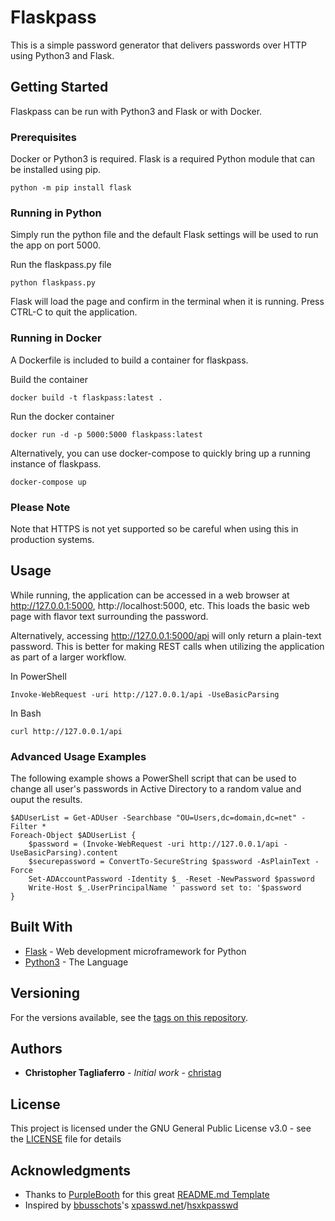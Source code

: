 # Flaskpass

This is a simple password generator that delivers passwords over HTTP using Python3 and Flask. 

## Getting Started

Flaskpass can be run with Python3 and Flask or with Docker.

### Prerequisites

Docker or Python3 is required. Flask is a required Python module that can be installed using pip.

```
python -m pip install flask
```

### Running in Python

Simply run the python file and the default Flask settings will be used to run the app on port 5000.

Run the flaskpass.py file

```
python flaskpass.py
```

Flask will load the page and confirm in the terminal when it is running. Press CTRL-C to quit the application.

### Running in Docker

A Dockerfile is included to build a container for flaskpass.

Build the container

```
docker build -t flaskpass:latest .
```

Run the docker container

```
docker run -d -p 5000:5000 flaskpass:latest
```

Alternatively, you can use docker-compose to quickly bring up a running instance of flaskpass.

```
docker-compose up
```

### Please Note

Note that HTTPS is not yet supported so be careful when using this in production systems.

<!---
## Running the tests

Explain how to run the automated tests for this system

### Break down into end to end tests

Explain what these tests test and why

```
Give an example
```

### And coding style tests

Explain what these tests test and why

```
Give an example
```
--->

## Usage

While running, the application can be accessed in a web browser at http://127.0.0.1:5000, http://localhost:5000, etc. This loads the basic web page with flavor text surrounding the password. 

Alternatively, accessing http://127.0.0.1:5000/api will only return a plain-text password. This is better for making REST calls when utilizing the application as part of a larger workflow.

In PowerShell

```
Invoke-WebRequest -uri http://127.0.0.1/api -UseBasicParsing
```

In Bash

```
curl http://127.0.0.1/api
```

### Advanced Usage Examples

The following example shows a PowerShell script that can be used to change all user's passwords in Active Directory to a random value and ouput the results.

```
$ADUserList = Get-ADUser -Searchbase "OU=Users,dc=domain,dc=net" - Filter *
Foreach-Object $ADUserList {
    $password = (Invoke-WebRequest -uri http://127.0.0.1/api -UseBasicParsing).content
    $securepassword = ConvertTo-SecureString $password -AsPlainText -Force
    Set-ADAccountPassword -Identity $_ -Reset -NewPassword $password
    Write-Host $_.UserPrincipalName ' password set to: '$password
}
```

## Built With

* [Flask](http://flask.pocoo.org/) - Web development microframework for Python
* [Python3](https://www.python.org/download/releases/3.0/) - The Language

<!---

## Contributing

Please read [CONTRIBUTING.md](https://gist.github.com/PurpleBooth/b24679402957c63ec426) for details on our code of conduct, and the process for submitting pull requests to us.

--->

## Versioning

For the versions available, see the [tags on this repository](https://github.com/your/project/tags). 



## Authors

* **Christopher Tagliaferro** - *Initial work* - [christag](https://github.com/christag)

<!---

See also the list of [contributors](https://github.com/your/project/contributors) who participated in this project.

--->

## License

This project is licensed under the GNU General Public License v3.0 - see the [LICENSE](LICENSE) file for details

## Acknowledgments

* Thanks to [PurpleBooth](https://gist.github.com/PurpleBooth) for this great [README.md Template](https://gist.github.com/PurpleBooth/109311bb0361f32d87a2)
* Inspired by [bbusschots](https://github.com/bbusschots)'s [xpasswd.net](https://xkpasswd.net)/[hsxkpasswd](https://github.com/bbusschots/hsxkpasswd)